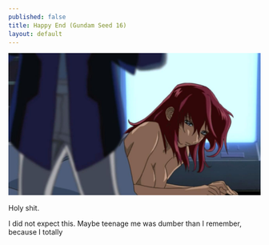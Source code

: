 ```yaml
---
published: false
title: Happy End (Gundam Seed 16)
layout: default
---
```



![](/he.jpg)

Holy shit.

I did not expect this. Maybe teenage me was dumber than I remember, because I totally 

